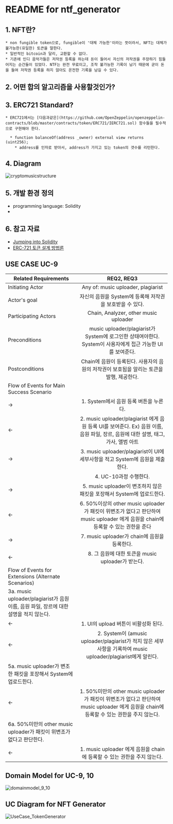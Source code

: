 # README for ntf_generator

## 1. NFT란?
    * non fungible token으로, fungible이 '대체 가능한'이라는 뜻이라서, NFT는 대체가 불가능한(유일한) 토큰을 말한다. 
    * 일반적인 bitcoin과 달리, 교환할 수 없다. 
    * 기존에 인디 음악가들은 저작권 등록을 하는데 돈이 들어서 자신의 저작권을 주장하기 힘들어지는 순간들이 있었다. NTF는 완전 무료이고, 조작 불가능한 기록이 남기 때문에 굳이 돈을 들여 저작권 등록을 하지 않아도 온전한 기록을 남길 수 있다.

## 2. 어떤 합의 알고리즘을 사용할것인가?

## 3. ERC721 Standard?
    * ERC721에서는 [다음과같은](https://github.com/OpenZeppelin/openzeppelin-contracts/blob/master/contracts/token/ERC721/IERC721.sol) 함수들을 필수적으로 구현해야 한다. 

      * function balanceOf(address _owner) external view returns (uint256);
        * address를 인자로 받아서, address가 가지고 있는 token의 갯수를 리턴한다. 

## 4. Diagram
![cryptomusicstructure](https://user-images.githubusercontent.com/80820556/114187056-8b7dae80-9982-11eb-8e56-21e6d21a865d.jpg)

        


## 5. 개발 환경 정의
  * programming language: Solidity
  * 


## 6. 참고 자료
* [Jumping into Solidity](https://anallergytoanalogy.medium.com/jumping-into-solidity-the-erc721-standard-part-1-e25b67fc91f3)
* [ERC-721 토큰 설계 방법론](https://brunch.co.kr/@curg/20)

## USE CASE UC-9

| Related Requirements | REQ2, REQ3 |
|---|:---:|
| Initiating Actor                                                 | Any of: music uploader, plagiarist                                                                                                                                                                                       |
| Actor's goal                                                     | 자신의 음원을 System에 등록해 저작권을 보호받을 수 있다.                                                                                                                                                                                      |
| Participating Actors                                             | Chain, Analyzer, other music uploader                                                                                                                                                                                    |
| Preconditions                                                    | music uploader/plagiarist가 System에 로그인한 상태여야한다.                                        System이 사용자에게 접근 가능한 UI를 보여준다.                                                                                                    |
| Postconditions                                                   | Chain에 음원이 등록된다.                                             사용자의 음원의 저작권이 보호됨을 알리는 토큰을 발행, 제공한다.                                                                                                                        |
| Flow of Events for Main Success Scenario                         |                                                                                                                                                                                                                          |
| →                                                                | 1. System에서 음원 등록 버튼을 누른다.                                                                                                                                                                                               |
| ←                                                                | 2. music uploader/plagiarist 에게 음원 등록 UI를 보여준다.            Ex) 음원 이름, 음원 파일, 장르, 음원에 대한 설명, 태그, 가사, 앨범 아트                                                                                                                |
| →                                                                | 3. music uploader/plagiarist이 UI에 세부사항을 적고 System에 음원을 제출한다.                                                                                                                                                             |
|                                                                  | 4. UC-10과정 수행한다.                                                                                                                                                                                                         |
| →                                                                | 5. music uploader이 변조하지 않은 패킷을 포장해서 System에 업로드한다.                                                                                                                                                                       |
| ←                                                                | 6. 50%이상의 other music uploader가 패킷이 위변조가 없다고 판단하여 music uploader 에게 음원을 chain에 등록할 수 있는 권한을 준다                                                                                                                           |
| →                                                                | 7. music uploader가 chain에 음원을 등록한다.                                                                                                                                                                                      |
| ←                                                                | 8. 그 음원에 대한 토큰을 music uploader가 받는다.                                                                                                                                                                                     |
| Flow of Events for Extensions (Alternate Scenarios)              |                                                                                                                                                                                                                          |
| 3a.  music uploader/plagiarist가 음원 이름, 음원 파일, 장르에 대한 설명을 적지 않는다. |                                                                                                                                                                                                                          |
| ←                                                                | 1. UI의 upload 버튼이 비활성화 된다.                                                                                                                                                                                               |
| ←                                                                | 2. System이 (amusic uploader/plagiarist가 적지 않은 세부사항을 기록하여 music uploader/plagiarist에게 알린다.                                                                                                                                |
| 5a. music uploader가 변조한 패킷을 포장해서 System에 업로드한다.                  |                                                                                                                                                                                                                          |
| ←                                                                | 1. 50%미만의 other music uploader가 패킷이 위변조가 없다고 판단하여 music uploader 에게 음원을 chain에 등록할 수 있는 권한을 주지 않는다.                                                                                                                      |
| 6a. 50%미만의 other music uploader가 패킷이 위변조가 없다고 판단한다.              |                                                                                                                                                                                                                          |
| ←                                                                | 1. music uploader 에게 음원을 chain에 등록할 수 있는 권한을 주지 않는다.

  
    
      

 ## Domain Model for UC-9, 10
 ![domainmodel_9_10](https://user-images.githubusercontent.com/80820556/115983979-886bfa80-a5df-11eb-979b-2da7b252bb82.jpg)

## UC Diagram for NFT Generator
![UseCase_TokenGenerator](https://user-images.githubusercontent.com/80820556/115984035-e3055680-a5df-11eb-86b1-297fc8cb4417.jpg)
